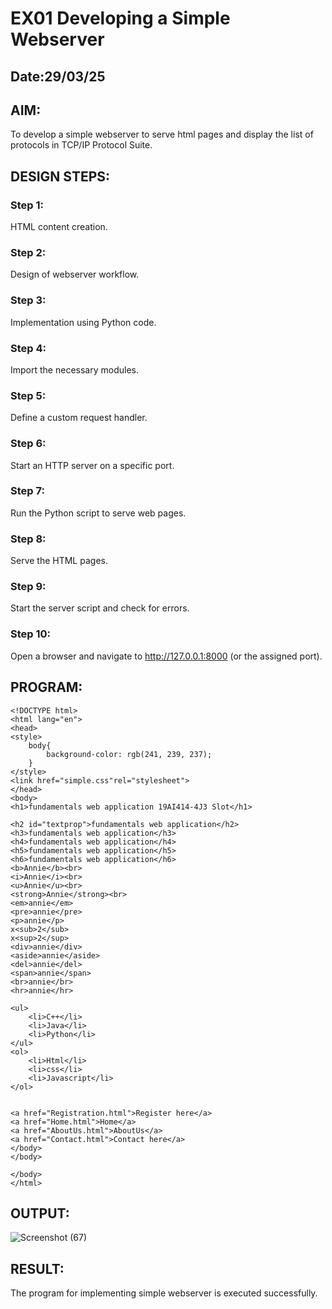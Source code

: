 # EX01 Developing a Simple Webserver
## Date:29/03/25

## AIM:
To develop a simple webserver to serve html pages and display the list of protocols in TCP/IP Protocol Suite.

## DESIGN STEPS:
### Step 1: 
HTML content creation.

### Step 2:
Design of webserver workflow.

### Step 3:
Implementation using Python code.

### Step 4:
Import the necessary modules.

### Step 5:
Define a custom request handler.

### Step 6:
Start an HTTP server on a specific port.

### Step 7:
Run the Python script to serve web pages.

### Step 8:
Serve the HTML pages.

### Step 9:
Start the server script and check for errors.

### Step 10:
Open a browser and navigate to http://127.0.0.1:8000 (or the assigned port).

## PROGRAM:
    <!DOCTYPE html>
    <html lang="en">
    <head>
    <style>
        body{
            background-color: rgb(241, 239, 237);
        }
    </style>
    <link href="simple.css"rel="stylesheet">
    </head>
    <body>
    <h1>fundamentals web application 19AI414-4J3 Slot</h1>
    
    <h2 id="textprop">fundamentals web application</h2>
    <h3>fundamentals web application</h3>
    <h4>fundamentals web application</h4>
    <h5>fundamentals web application</h5>
    <h6>fundamentals web application</h6>
    <b>Annie</b><br>
    <i>Annie</i><br>
    <u>Annie</u><br>
    <strong>Annie</strong><br>
    <em>annie</em>
    <pre>annie</pre>
    <p>annie</p>
    x<sub>2</sub>
    x<sup>2</sup>
    <div>annie</div>
    <aside>annie</aside>
    <del>annie</del>
    <span>annie</span>
    <br>annie</br>
    <hr>annie</hr>

    <ul>
        <li>C++</li>
        <li>Java</li>
        <li>Python</li>
    </ul>
    <ol>
        <li>Html</li>
        <li>css</li>
        <li>Javascript</li>
    </ol>
    

    <a href="Registration.html">Register here</a>
    <a href="Home.html">Home</a>
    <a href="AboutUs.html">AboutUs</a>
    <a href="Contact.html">Contact here</a>
    </body>
    </body>

    </body>
    </html>


## OUTPUT:
![Screenshot (67)](https://github.com/user-attachments/assets/96bdcae8-419a-4181-85fd-fb0597be2649)


## RESULT:
The program for implementing simple webserver is executed successfully.
